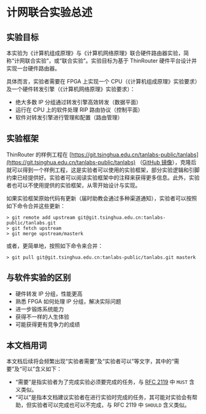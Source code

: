# 计网联合实验总述

## 实验目标

本实验为《计算机组成原理》与《计算机网络原理》联合硬件路由器实验，简称“计网联合实验”，或“联合实验”。实验目标为基于 ThinRouter 硬件平台设计并实现一台硬件路由器。

具体而言，实验者需要在 FPGA 上实现一个 CPU（《计算机组成原理》实验要求）及一个硬件转发引擎（《计算机网络原理》实验要求）：

* 绝大多数 IP 分组通过转发引擎高效转发（数据平面）
* 运行在 CPU 上的软件处理 RIP 路由协议（控制平面）
* 软件对转发引擎进行管理和配置（路由管理）

## 实验框架

ThinRouter 的样例工程在 [https://git.tsinghua.edu.cn/tanlabs-public/tanlabs](https://git.tsinghua.edu.cn/tanlabs-public/tanlabs) （[GitHub 镜像](https://github.com/thu-cs-lab/tanlabs)），克隆后就可以得到一个样例工程，这是实验者可以使用的实验框架，部分实验逻辑和引脚约束已经提供好。实验者可以阅读实验框架中的注释来获得更多信息。此外，实验者也可以不使用提供的实验框架，从零开始设计与实现。

如果实验框架原始代码有更新（届时助教会通过多种渠道通知），实验者可以按照如下命令合并这些更新：

```shell
> git remote add upstream git@git.tsinghua.edu.cn:tanlabs-public/tanlabs.git
> git fetch upstream
> git merge upstream/masterk
```

或者，更简单地，按照如下命令来合并：

```shell
> git pull git@git.tsinghua.edu.cn:tanlabs-public/tanlabs.git masterk
```

## 与软件实验的区别

* 硬件转发 IP 分组，性能更高
* 熟悉 FPGA 如何处理 IP 分组，解决实际问题
* 进一步锻炼系统能力
* 获得不一样的人生体验
* 可能获得更有竞争力的成绩

## 本文档用词

本文档后续将会频繁出现“实验者需要”及“实验者可以”等文字，其中的“需要”及“可以”含义如下：

* “需要”是指实验者为了完成实验必须要完成的任务，与 [RFC 2119](https://datatracker.ietf.org/doc/html/rfc2119) 中 `MUST` 含义类似。
* “可以”是指本文档建议实验者在进行实验时完成的任务，其可能对实验会有帮助，但实验者可以完成也可以不完成，与 RFC 2119 中 `SHOULD` 含义类似。
